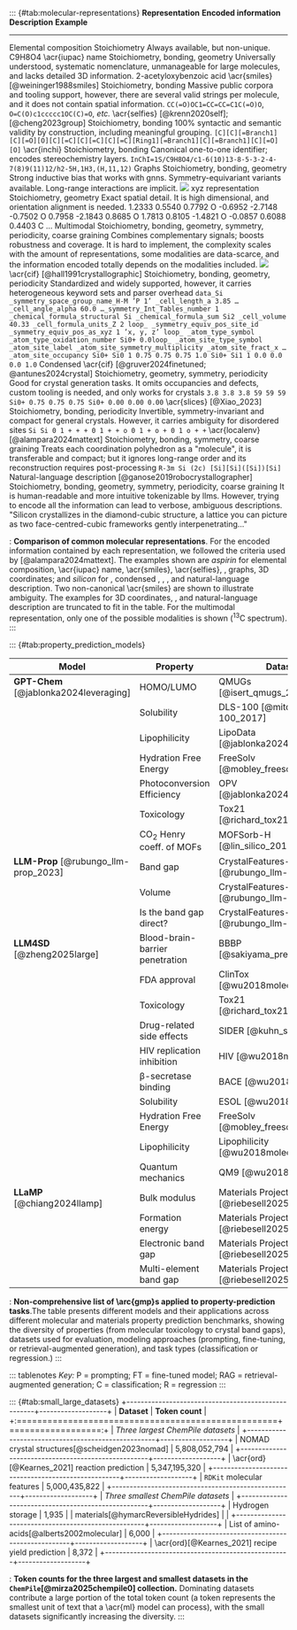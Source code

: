 ::: {#tab:molecular-representations}
  **Representation**                                                   **Encoded information**                                                    **Description**                                                                                                                                                                                                                                               **Example**
  -------------------------------------------------------------------  -------------------------------------------------------------------------- ------------------------------------------------------------------------------------------------------------------------------------------------------------------------------------------------------------------------------------------------------------- ------------------------------------------------------------------------------------------------------------------------------------------------------------------------------------------------------------------------------------------------------------------------------------------------------------------------------------------------------------------------------------------------------------------------------------------------------------------------------------------------------------------------------------------------------
  Elemental composition                                                Stoichiometry                                                              Always available, but non-unique.                                                                                                                                                                                                                             C9H8O4
  \acr{iupac} name                                                     Stoichiometry, bonding, geometry                                           Universally understood, systematic nomenclature, unmanageable for large molecules, and lacks detailed 3D information.                                                                                                                                         2-acetyloxybenzoic acid
  \acr{smiles} \[@weininger1988smiles\]                                Stoichiometry, bonding                                                     Massive public corpora and tooling support, however, there are several valid strings per molecule, and it does not contain spatial information.                                                                                                               `CC(=O)OC1=CC=CC=C1C(=O)O`, `O=C(O)c1ccccc1OC(C)=O`, *etc.*
  \acr{selfies} \[@krenn2020self\]; \[@cheng2023group\]                Stoichiometry, bonding                                                     100% syntactic and semantic validity by construction, including meaningful grouping.                                                                                                                                                                          `[C][C][=Branch1][C][=O][O][C][=C][C][=C][C][=C][Ring1][=Branch1][C][=Branch1][C][=O][O]`
  \acr{inchi}                                                          Stoichiometry, bonding                                                     Canonical one-to-one identifier; encodes stereochemistry layers.                                                                                                                                                                                              `InChI=1S/C9H8O4/c1-6(10)13-8-5-3-2-4-7(8)9(11)12/h2-5H,1H3,(H,11,12)`
  Graphs                                                               Stoichiometry, bonding, geometry                                           Strong inductive bias that works with gnns. Symmetry-equivariant variants available. Long-range interactions are implicit.                                                                                                                                    ![](media/figures/Aspirin.png)
  xyz representation                                                   Stoichiometry, geometry                                                    Exact spatial detail. It is high dimensional, and orientation alignment is needed.                                                                                                                                                                            1.2333 0.5540 0.7792 O -0.6952 -2.7148 -0.7502 O 0.7958 -2.1843 0.8685 O 1.7813 0.8105 -1.4821 O -0.0857 0.6088 0.4403 C ...
  Multimodal                                                           Stoichiometry, bonding, geometry, symmetry, periodicity, coarse graining   Combines complementary signals; boosts robustness and coverage. It is hard to implement, the complexity scales with the amount of representations, some modalities are data-scarce, and the information encoded totally depends on the modalities included.   ![](media/figures/60031761.jpeg)
  \acr{cif} \[@hall1991crystallographic\]                              Stoichiometry, bonding, geometry, periodicity                              Standardized and widely supported, however, it carries heterogeneous keyword sets and parser overhead                                                                                                                                                         `data_Si _symmetry_space_group_name_H-M ’P 1’ _cell_length_a 3.85 …_cell_angle_alpha 60.0 …_symmetry_Int_Tables_number 1 _chemical_formula_structural Si _chemical_formula_sum Si2 _cell_volume 40.33 _cell_formula_units_Z 2 loop_ _symmetry_equiv_pos_site_id _symmetry_equiv_pos_as_xyz 1 ’x, y, z’ loop_ _atom_type_symbol _atom_type_oxidation_number Si0+ 0.0loop_ _atom_site_type_symbol _atom_site_label _atom_site_symmetry_multiplicity _atom_site_fract_x …_atom_site_occupancy Si0+ Si0 1 0.75 0.75 0.75 1.0 Si0+ Si1 1 0.0 0.0 0.0 1.0`
  Condensed \acr{cif} \[@gruver2024finetuned; @antunes2024crystal\]    Stoichiometry, geometry, symmetry, periodicity                             Good for crystal generation tasks. It omits occupancies and defects, custom tooling is needed, and only works for crystals                                                                                                                                    `3.8 3.8 3.8 59 59 59 Si0+ 0.75 0.75 0.75 Si0+ 0.00 0.00 0.00`
  \acr{slices} \[@Xiao_2023\]                                          Stoichiometry, bonding, periodicity                                        Invertible, symmetry-invariant and compact for general crystals. However, it carries ambiguity for disordered sites                                                                                                                                           `Si Si 0 1 + + + 0 1 + + o 0 1 + o + 0 1 o + +`
  \acr{localenv} \[@alampara2024mattext\]                              Stoichiometry, bonding, symmetry, coarse graining                          Treats each coordination polyhedron as a "molecule", it is transferable and compact; but it ignores long-range order and its reconstruction requires post-processing                                                                                          `R-3m Si (2c) [Si][Si]([Si])[Si]`
  Natural-language description \[@ganose2019robocrystallographer\]     Stoichiometry, bonding, geometry, symmetry, periodicity, coarse graining   It is human-readable and more intuitive tokenizable by llms. However, trying to encode all the information can lead to verbose, ambiguous descriptions.                                                                                                       "Silicon crystallizes in the diamond-cubic structure, a lattice you can picture as two face-centred-cubic frameworks gently interpenetrating..."

  : **Comparison of common molecular representations**. For the encoded
  information contained by each representation, we followed the criteria
  used by \[@alampara2024mattext\]. The examples shown are *aspirin* for
  elemental composition, \acr{iupac} name, \acr{smiles}, \acr{selfies}, , graphs, 3D coordinates; and
  *silicon* for , condensed , , , and natural-language description. Two
  non-canonical \acr{smiles} are shown to illustrate ambiguity. The
  examples for 3D coordinates, , and natural-language description are
  truncated to fit in the table. For the multimodal representation, only
  one of the possible modalities is shown ($^{13}$C spectrum).
:::

::: {#tab:property_prediction_models}


| Model | Property | Dataset | Approach | Task |
|-------|----------|---------|----------|------|
| **GPT-Chem** [@jablonka2024leveraging] | HOMO/LUMO | QMUGs [@isert_qmugs_2022] | FT | C, R |
| | Solubility | DLS-100 [@mitchell_dls-100_2017] | FT | C, R |
| | Lipophilicity | LipoData [@jablonka2024leveraging] | FT | C, R |
| | Hydration Free Energy | FreeSolv [@mobley_freesolv_2014] | FT | C, R |
| | Photoconversion Efficiency | OPV [@jablonka2024leveraging] | FT | C, R |
| | Toxicology | Tox21 [@richard_tox21_2021] | FT | C, R |
| | $\text{CO}_{2}$ Henry coeff. of MOFs | MOFSorb-H [@lin_silico_2012] | FT | C, R |
| **LLM-Prop** [@rubungo_llm-prop_2023] | Band gap | CrystalFeatures-MP2022 [@rubungo_llm-prop_2023] | P | R |
| | Volume | CrystalFeatures-MP2022 [@rubungo_llm-prop_2023] | P | R |
| | Is the band gap direct? | CrystalFeatures-MP2022 [@rubungo_llm-prop_2023] | P | C |
| **LLM4SD** [@zheng2025large] | Blood-brain-barrier penetration | BBBP [@sakiyama_prediction_2021] | P | C |
| | FDA approval | ClinTox [@wu2018moleculenet] | P | C |
| | Toxicology | Tox21 [@richard_tox21_2021] | P | C |
| | Drug-related side effects | SIDER [@kuhn_sider_2016] | P | C |
| | HIV replication inhibition | HIV [@wu2018moleculenet] | P | C |
| | β-secretase binding | BACE [@wu2018moleculenet] | P | C |
| | Solubility | ESOL [@wu2018moleculenet] | P | R |
| | Hydration Free Energy | FreeSolv [@mobley_freesolv_2014] | P | R |
| | Lipophilicity | Lipophilicity [@wu2018moleculenet] | P | R |
| | Quantum mechanics | QM9 [@wu2018moleculenet] | P | R |
| **LLaMP** [@chiang2024llamp] | Bulk modulus | Materials Project [@riebesell2025framework] | RAG | R |
| | Formation energy | Materials Project [@riebesell2025framework] | RAG | R |
| | Electronic band gap | Materials Project [@riebesell2025framework] | RAG | R |
| | Multi-element band gap | Materials Project [@riebesell2025framework] | RAG | R |

  : **Non-comprehensive list of \arc{gmp}s applied to property-prediction tasks**.The table presents different models and their applications across different molecular and materials property prediction benchmarks, showing the diversity of properties (from molecular toxicology to crystal band gaps), datasets used for evaluation, modeling approaches (prompting, fine-tuning, or retrieval-augmented generation), and task types (classification or regression.)
:::

::: tablenotes
*Key:* P = prompting; FT = fine-tuned model; RAG = retrieval-augmented generation; C = classification; R = regression
:::

::: {#tab:small_large_datasets}
+----------------------------------------------------+-------------------+
| **Dataset**                                        | **Token count**   |
+:===================================================+==================:+
| *Three largest ChemPile datasets*                                      |
+----------------------------------------------------+-------------------+
| NOMAD crystal structures\[@scheidgen2023nomad\]    | 5,808,052,794     |
+----------------------------------------------------+-------------------+
| \acr{ord}\[@Kearnes_2021\] reaction prediction     | 5,347,195,320     |
+----------------------------------------------------+-------------------+
| `RDKit` molecular features                         | 5,000,435,822     |
+----------------------------------------------------+-------------------+
| *Three smallest ChemPile datasets*                                     |
+----------------------------------------------------+-------------------+
| Hydrogen storage                                   | 1,935             |
| materials\[@hymarcReversibleHydrides\]             |                   |
+----------------------------------------------------+-------------------+
| List of amino-acids\[@alberts2002molecular\]       | 6,000             |
+----------------------------------------------------+-------------------+
| \acr{ord}\[@Kearnes_2021\] recipe yield prediction | 8,372             |
+----------------------------------------------------+-------------------+

: **Token counts for the three largest and smallest datasets in the
`ChemPile`\[@mirza2025chempile0\] collection.** Dominating datasets
contribute a large portion of the total token count (a token represents
the smallest unit of text that a \acr{ml} model can process), with the small
datasets significantly increasing the diversity.
:::